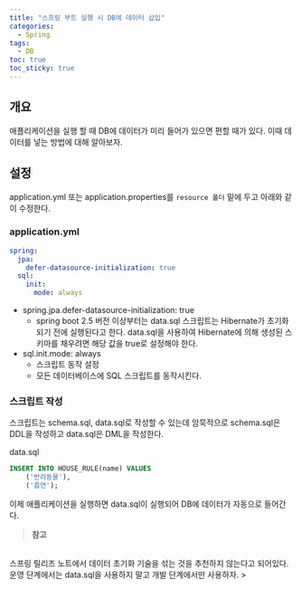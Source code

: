```yaml
---
title: "스프링 부트 실행 시 DB에 데이터 삽입"
categories:
  - Spring
tags:
  - DB
toc: true
toc_sticky: true
---
```


## 개요

애플리케이션을 실행 할 때 DB에 데이터가 미리 들어가 있으면 편할 때가 있다. 이때 데이터를 넣는 방법에 대해 알아보자.

## 설정

application.yml 또는 application.properties를 `resource 폴더` 밑에 두고 아래와 같이 수정한다.

### application.yml

```yaml
spring:
  jpa:
    defer-datasource-initialization: true
  sql:
    init:
      mode: always
```

- spring.jpa.defer-datasource-initialization: true
    - spring boot 2.5 버전 이상부터는 data.sql 스크립트는 Hibernate가 초기화되기 전에 실행된다고 한다. data.sql을 사용하여 Hibernate에 의해 생성된 스키마를 채우려면 해당 값을 true로 설정해야 한다.
- sql.init.mode: always
    - 스크립트 동작 설정
    - 모든 데이터베이스에 SQL 스크립트를 동작시킨다.

### 스크립트 작성

스크립트는 schema.sql, data.sql로 작성할 수 있는데 암묵적으로 schema.sql은 DDL을 작성하고 data.sql은 DML을 작성한다.

data.sql

```sql
INSERT INTO HOUSE_RULE(name) VALUES
    ('반려동물'),
    ('흡연');
```

이제 애플리케이션을 실행하면 data.sql이 실행되어 DB에 데이터가 자동으로 들어간다.

> **참고**
<br>
스프링 릴리즈 노트에서 데이터 초기화 기술을 섞는 것을 추천하지 않는다고 되어있다. 운영 단계에서는 data.sql을 사용하지 말고 개발 단계에서만 사용하자.
>